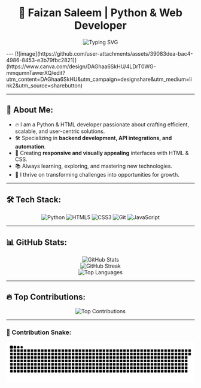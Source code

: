 <h1 align="center">🚀 Faizan Saleem | Python & Web Developer</h1>

<p align="center">
  <img src="https://readme-typing-svg.herokuapp.com?font=Fira+Code&weight=600&size=22&duration=4000&pause=1000&color=FFFFFF&center=true&vCenter=true&multiline=true&width=600&height=70&lines=Passionate+Python+%26+Web+Developer;Crafting+Scalable+%26+Efficient+Solutions" alt="Typing SVG" />
</p>
---
[![image](https://github.com/user-attachments/assets/39083dea-bac4-4986-8453-e3b79fbc2821)](https://www.canva.com/design/DAGhaa6SkHU/4LDrT0WG-mmqumnTawerXQ/edit?utm_content=DAGhaa6SkHU&utm_campaign=designshare&utm_medium=link2&utm_source=sharebutton)

---

## 🌟 About Me:
- 🔥 I am a Python & HTML developer passionate about crafting efficient, scalable, and user-centric solutions.
- 🛠️ Specializing in **backend development, API integrations, and automation**.
- 🎨 Creating **responsive and visually appealing** interfaces with HTML & CSS.
- 📚 Always learning, exploring, and mastering new technologies.
- 🚀 I thrive on transforming challenges into opportunities for growth.

---

## 🛠️ Tech Stack:
<p align="center">
  <img src="https://img.shields.io/badge/Python-3670A0?style=for-the-badge&logo=python&logoColor=ffdd54" alt="Python" />
  <img src="https://img.shields.io/badge/HTML5-E34F26?style=for-the-badge&logo=html5&logoColor=white" alt="HTML5" />
  <img src="https://img.shields.io/badge/CSS3-1572B6?style=for-the-badge&logo=css3&logoColor=white" alt="CSS3" />
  <img src="https://img.shields.io/badge/Git-F05032?style=for-the-badge&logo=git&logoColor=white" alt="Git" />
  <img src="https://img.shields.io/badge/JavaScript-F7DF1E?style=for-the-badge&logo=javascript&logoColor=black" alt="JavaScript" />
</p>

---

## 📊 GitHub Stats:
<p align="center">
  <img src="https://github-readme-stats.vercel.app/api?username=triquatradeveloper&show_icons=true&theme=radical&hide_border=false&include_all_commits=true&count_private=true" alt="GitHub Stats" />
  <br />
  <img src="https://github-readme-streak-stats.herokuapp.com/?user=triquatradeveloper&theme=radical&hide_border=false" alt="GitHub Streak" />
  <br />
  <img src="https://github-readme-stats.vercel.app/api/top-langs/?username=triquatradeveloper&theme=radical&hide_border=false&layout=compact" alt="Top Languages" />
</p>

---

## 🔥 Top Contributions:
<p align="center">
  <img src="https://github-contributor-stats.vercel.app/api?username=triquatradeveloper&limit=5&theme=radical&combine_all_yearly_contributions=true" alt="Top Contributions" />
</p>

---

### 🐍 Contribution Snake:
<p align="center">
  <img src="https://github.com/triquatradeveloper/triquatradeveloper/blob/output/github-snake-dark.svg" alt="Snake Animation" />
</p>
